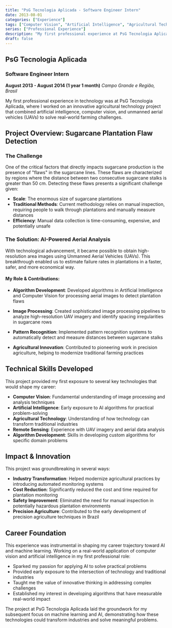 ```yaml
---
title: "PsG Tecnologia Aplicada - Software Engineer Intern"
date: 2013-08-01
categories: ["Experience"]
tags: ["Computer Vision", "Artificial Intelligence", "Agricultural Technology", "Image Processing", "UAV"]
series: ["Professional Experience"]
description: "My first professional experience at PsG Tecnologia Aplicada developing AI and Computer Vision algorithms for agricultural applications using UAV imagery."
draft: false
---
```


## PsG Tecnologia Aplicada

### Software Engineer Intern
**August 2013 - August 2014 (1 year 1 month)**
*Campo Grande e Região, Brasil*

My first professional experience in technology was at PsG Tecnologia Aplicada, where I worked on an innovative agricultural technology project that combined artificial intelligence, computer vision, and unmanned aerial vehicles (UAVs) to solve real-world farming challenges.

## Project Overview: Sugarcane Plantation Flaw Detection

### The Challenge

One of the critical factors that directly impacts sugarcane production is the presence of "flaws" in the sugarcane lines. These flaws are characterized by regions where the distance between two consecutive sugarcane stalks is greater than 50 cm. Detecting these flaws presents a significant challenge given:

* **Scale**: The enormous size of sugarcane plantations
* **Traditional Methods**: Current methodology relies on manual inspection, requiring people to walk through plantations and manually measure distances
* **Efficiency**: Manual data collection is time-consuming, expensive, and potentially unsafe

### The Solution: AI-Powered Aerial Analysis

With technological advancement, it became possible to obtain high-resolution area images using Unmanned Aerial Vehicles (UAVs). This breakthrough enabled us to estimate failure rates in plantations in a faster, safer, and more economical way.

#### My Role & Contributions:

* **Algorithm Development**: Developed algorithms in Artificial Intelligence and Computer Vision for processing aerial images to detect plantation flaws

* **Image Processing**: Created sophisticated image processing pipelines to analyze high-resolution UAV imagery and identify spacing irregularities in sugarcane rows

* **Pattern Recognition**: Implemented pattern recognition systems to automatically detect and measure distances between sugarcane stalks

* **Agricultural Innovation**: Contributed to pioneering work in precision agriculture, helping to modernize traditional farming practices

## Technical Skills Developed

This project provided my first exposure to several key technologies that would shape my career:

* **Computer Vision**: Fundamental understanding of image processing and analysis techniques
* **Artificial Intelligence**: Early exposure to AI algorithms for practical problem-solving
* **Agricultural Technology**: Understanding of how technology can transform traditional industries
* **Remote Sensing**: Experience with UAV imagery and aerial data analysis
* **Algorithm Development**: Skills in developing custom algorithms for specific domain problems

## Impact & Innovation

This project was groundbreaking in several ways:

* **Industry Transformation**: Helped modernize agricultural practices by introducing automated monitoring systems
* **Cost Reduction**: Significantly reduced the cost and time required for plantation monitoring
* **Safety Improvement**: Eliminated the need for manual inspection in potentially hazardous plantation environments
* **Precision Agriculture**: Contributed to the early development of precision agriculture techniques in Brazil

## Career Foundation

This experience was instrumental in shaping my career trajectory toward AI and machine learning. Working on a real-world application of computer vision and artificial intelligence in my first professional role:

* Sparked my passion for applying AI to solve practical problems
* Provided early exposure to the intersection of technology and traditional industries
* Taught me the value of innovative thinking in addressing complex challenges
* Established my interest in developing algorithms that have measurable real-world impact

The project at PsG Tecnologia Aplicada laid the groundwork for my subsequent focus on machine learning and AI, demonstrating how these technologies could transform industries and solve meaningful problems.
